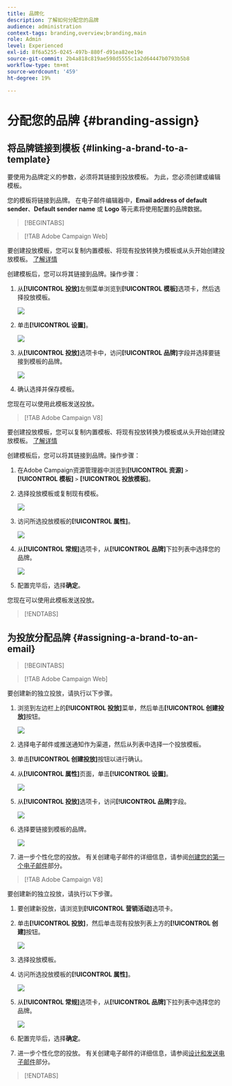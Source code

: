 ```yaml
---
title: 品牌化
description: 了解如何分配您的品牌
audience: administration
context-tags: branding,overview;branding,main
role: Admin
level: Experienced
exl-id: 8f6a5255-0245-497b-880f-d91ea82ee19e
source-git-commit: 2b4a818c819ae598d5555c1a2d64447b0793b5b8
workflow-type: tm+mt
source-wordcount: '459'
ht-degree: 19%

---
```


# 分配您的品牌 {#branding-assign}

## 将品牌链接到模板 {#linking-a-brand-to-a-template}

要使用为品牌定义的参数，必须将其链接到投放模板。 为此，您必须创建或编辑模板。

您的模板将链接到品牌。 在电子邮件编辑器中，**Email address of default sender**、**Default sender name** 或 **Logo** 等元素将使用配置的品牌数据。

>[!BEGINTABS]

>[!TAB Adobe Campaign Web]

要创建投放模板，您可以复制内置模板、将现有投放转换为模板或从头开始创建投放模板。 [了解详情](../../msg/delivery-template.md)

创建模板后，您可以将其链接到品牌。操作步骤：

1. 从&#x200B;**[!UICONTROL 投放]**&#x200B;左侧菜单浏览到&#x200B;**[!UICONTROL 模板]**&#x200B;选项卡，然后选择投放模板。

   ![](assets/branding_assign_web_1.png)

1. 单击&#x200B;**[!UICONTROL 设置]**。

   ![](assets/branding_assign_web_2.png)

1. 从&#x200B;**[!UICONTROL 投放]**&#x200B;选项卡中，访问&#x200B;**[!UICONTROL 品牌]**&#x200B;字段并选择要链接到模板的品牌。

   ![](assets/branding_assign_web_3.png)

1. 确认选择并保存模板。

您现在可以使用此模板发送投放。

>[!TAB Adobe Campaign V8]

要创建投放模板，您可以复制内置模板、将现有投放转换为模板或从头开始创建投放模板。 [了解详情](https://experienceleague.adobe.com/docs/campaign/campaign-v8/send/create-templates.html?lang=zh-Hans)

创建模板后，您可以将其链接到品牌。操作步骤：

1. 在Adobe Campaign资源管理器中浏览到&#x200B;**[!UICONTROL 资源]** `>` **[!UICONTROL 模板]** `>` **[!UICONTROL 投放模板]**。

1. 选择投放模板或复制现有模板。

   ![](assets/branding_assign_V8_1.png)

1. 访问所选投放模板的&#x200B;**[!UICONTROL 属性]**。

   ![](assets/branding_assign_V8_2.png)

1. 从&#x200B;**[!UICONTROL 常规]**&#x200B;选项卡，从&#x200B;**[!UICONTROL 品牌]**&#x200B;下拉列表中选择您的品牌。

   ![](assets/branding_assign_V8_3.png)

1. 配置完毕后，选择&#x200B;**确定**。

您现在可以使用此模板发送投放。

>[!ENDTABS]

## 为投放分配品牌 {#assigning-a-brand-to-an-email}

>[!BEGINTABS]

>[!TAB Adobe Campaign Web]

要创建新的独立投放，请执行以下步骤。

1. 浏览到左边栏上的&#x200B;**[!UICONTROL 投放]**&#x200B;菜单，然后单击&#x200B;**[!UICONTROL 创建投放]**&#x200B;按钮。

   ![](assets/branding_assign_web_4.png)

1. 选择电子邮件或推送通知作为渠道，然后从列表中选择一个投放模板。

1. 单击&#x200B;**[!UICONTROL 创建投放]**&#x200B;按钮以进行确认。

1. 从&#x200B;**[!UICONTROL 属性]**&#x200B;页面，单击&#x200B;**[!UICONTROL 设置]**。

   ![](assets/branding_assign_web_5.png)

1. 从&#x200B;**[!UICONTROL 投放]**&#x200B;选项卡，访问&#x200B;**[!UICONTROL 品牌]**&#x200B;字段。

   ![](assets/branding_assign_web_6.png)

1. 选择要链接到模板的品牌。

   ![](assets/branding_assign_web_7.png)

1. 进一步个性化您的投放。 有关创建电子邮件的详细信息，请参阅[创建您的第一个电子邮件](../../email/create-email.md)部分。

>[!TAB Adobe Campaign V8]

要创建新的独立投放，请执行以下步骤。

1. 要创建新投放，请浏览到&#x200B;**[!UICONTROL 营销活动]**&#x200B;选项卡。

1. 单击&#x200B;**[!UICONTROL 投放]**，然后单击现有投放列表上方的&#x200B;**[!UICONTROL 创建]**&#x200B;按钮。

   ![](assets/branding_assign_V8_4.png)

1. 选择投放模板。

1. 访问所选投放模板的&#x200B;**[!UICONTROL 属性]**。

   ![](assets/branding_assign_V8_5.png)

1. 从&#x200B;**[!UICONTROL 常规]**&#x200B;选项卡，从&#x200B;**[!UICONTROL 品牌]**&#x200B;下拉列表中选择您的品牌。

   ![](assets/branding_assign_V8_6.png)

1. 配置完毕后，选择&#x200B;**确定**。

1. 进一步个性化您的投放。 有关创建电子邮件的详细信息，请参阅[设计和发送电子邮件](../../email/create-email.md)部分。

>[!ENDTABS]
